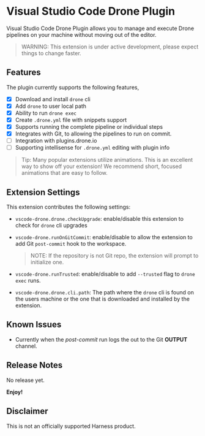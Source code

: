 # Visual Studio Code Drone Plugin

Visual Studio Code Drone Plugin allows you to manage and execute Drone pipelines on your machine without moving out of the editor.

> WARNING: This extension is under active development, please expect things to change faster.

## Features

The plugin currently supports the following features,

- [x] Download and install `drone` cli
- [x] Add `drone` to user local path
- [x] Ability to run `drone exec`
- [x] Create `.drone.yml` file with snippets support
- [x] Supports running the complete pipeline or individual steps
- [x] Integrates with Git, to allowing the pipelines to run on commit.
- [ ]  Integration with plugins.drone.io
- [ ]  Supporting intellisense for `.drone.yml` editing with plugin info

> Tip: Many popular extensions utilize animations. This is an excellent way to show off your extension! We recommend short, focused animations that are easy to follow.

## Extension Settings

This extension contributes the following settings:

- `vscode-drone.drone.checkUpgrade`: enable/disable this extension to check for `drone` cli upgrades

- `vscode-drone.runOnGitCommit`: enable/disable to allow the extension to add Git `post-commit` hook to the workspace.
  >NOTE: If the repository is not Git repo, the extension will prompt to initialize one.

- `vscode-drone.runTrusted`: enable/disable to add `--trusted` flag to `drone exec` runs.

- `vscode-drone.drone.cli.path`: The path where the `drone` cli is found on the users machine or the one that is downloaded and installed by the extension.

## Known Issues

- Currently when the _post-commit_ run logs the out to the Git **OUTPUT** channel.

## Release Notes

No release yet.

**Enjoy!**

## Disclaimer

This is not an officially supported Harness product.
